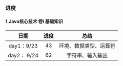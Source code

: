 ### 进度

#### 1.Java核心技术 卷I 基础知识 

|    日期     | 进度 |          总结          |
| :---------: | :--: | :--------------------: |
| day1：9/23  |  43  | 环境、数据类型、运算符 |
| day2： 9/24 |  62  |    字符串、输入输出    |
